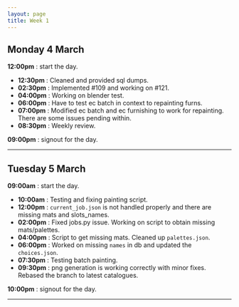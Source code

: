 ```yaml
---
layout: page
title: Week 1
---
```



## Monday 4 March

**12:00pm** : start the day.

- **12:30pm** : Cleaned and provided sql dumps.
- **02:30pm** : Implemented #109 and working on #121.
- **04:00pm** : Working on blender test.
- **06:00pm** : Have to test ec batch in context to repainting furns.
- **07:00pm** : Modified ec batch and ec furnishing to work for repainting. There are some issues pending within.
- **08:30pm** : Weekly review.

**09:00pm** : signout for the day.

---

## Tuesday 5 March

**09:00am** : start the day.

- **10:00am** : Testing and fixing painting script.
- **12:00pm** : `current_job.json` is not handled properly and there are missing mats and slots_names.
- **02:00pm** : Fixed jobs.py issue. Working on script to obtain missing mats/palettes.
- **04:00pm** : Script to get missing mats. Cleaned up `palettes.json`.
- **06:00pm** : Worked on missing `names` in db and updated the `choices.json`.
- **07:30pm** : Testing batch painting.
- **09:30pm** : png generation is working correctly with minor fixes. Rebased the branch to latest catalogues.

**10:00pm** : signout for the day.

---